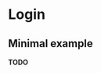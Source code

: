 Login
=====

Minimal example
---------------

**TODO**

<!--
	let publicKey = {
		challenge: Uint8Array.from("randomStringFromServer", c => c.charCodeAt(0)),
		allowCredentials: [],
	}

	let auth = await navigator.credentials.get({
		publicKey
	});
-->